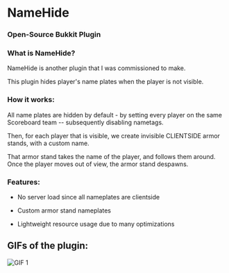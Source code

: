 # NameHide
### Open-Source Bukkit Plugin

### What is NameHide?
  NameHide is another plugin that I was commissioned to make.

  This plugin hides player's name plates when the player is not visible.

### How it works:
  All name plates are hidden by default - by setting every player on the same Scoreboard team -- subsequently disabling nametags.

  Then, for each player that is visible, we create invisible CLIENTSIDE armor stands, with a custom name.

  That armor stand takes the name of the player, and follows them around. Once the player moves out of view, the armor stand despawns.

### Features:

  - No server load since all nameplates are clientside

  - Custom armor stand nameplates
  
  - Lightweight resource usage due to many optimizations


## GIFs of the plugin:
![GIF 1](https://github.com/trevorzucker/NameHide/raw/master/gif/demo1.gif)
